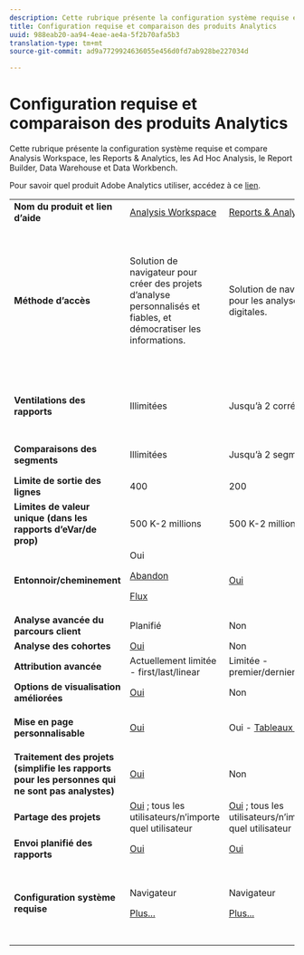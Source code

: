 ```yaml
---
description: Cette rubrique présente la configuration système requise et compare Analysis Workspace, les Reports & Analytics, les Ad Hoc Analysis, le Report Builder, Data Warehouse et Data Workbench.
title: Configuration requise et comparaison des produits Analytics
uuid: 988eab20-aa94-4eae-ae4a-5f2b70afa5b3
translation-type: tm+mt
source-git-commit: ad9a7729924636055e456d0fd7ab928be227034d

---
```



# Configuration requise et comparaison des produits Analytics

Cette rubrique présente la configuration système requise et compare Analysis Workspace, les Reports &amp; Analytics, les Ad Hoc Analysis, le Report Builder, Data Warehouse et Data Workbench.

Pour savoir quel produit Adobe Analytics utiliser, accédez à ce [lien](/help/admin/c-analytics-product-comparison/which-analytics-tool.md).

<table id="table_8A42BE3253024552A170F6471B1E4D1D"> 
 <tbody> 
  <tr> 
   <td> <b>Nom du produit et lien d’aide</b> </td> 
   <td> <a href="https://docs.adobe.com/content/help/en/analytics/analyze/analysis-workspace/home.html"> Analysis Workspace </a> </td> 
   <td> <a href="https://docs.adobe.com/content/help/fr-FR/analytics/analyze/reports-analytics/getting-started.html"> Reports &amp; Analytics </a> </td> 
   <td> <a href="https://docs.adobe.com/content/help/fr-FR/analytics/analyze/ad-hoc-analysis/adhoc-home.html"> Ad Hoc Analysis </a> </td> 
   <td> <a href="https://docs.adobe.com/content/help/fr-FR/analytics/analyze/report-builder/home.html"> Report Builder </a> </td> 
   <td> <a href="https://docs.adobe.com/content/help/fr-FR/analytics/export/data-warehouse/data-warehouse.html"> Data Warehouse </a> </td> 
   <td> <a href="https://docs.adobe.com/content/help/en/data-workbench/using/home.html"> Data Workbench </a> </td> 
  </tr> 
  <tr> 
   <td> <b>Méthode d’accès</b> </td> 
   <td> Solution de navigateur pour créer des projets d’analyse personnalisés et fiables, et démocratiser les informations. </td> 
   <td> Solution de navigateur pour les analyses digitales. </td> 
   <td> Outil Java pour des analyses digitales avancées. </td> 
   <td> Module complémentaire Excel qui permet de créer des requêtes personnalisées à partir des Reports &amp; Analytics et de les visualiser à l’aide de Microsoft Excel. </td> 
   <td colname="col06"> Solution de navigateur qui génère des rapports au format <span class="filepath">.csv</span>. Peut générer des fichiers de format Tableau. </td> 
   <td colname="col6"> Outil d’analyse multicanal pour des analyses avancées, comme la modélisation d’attribution personnalisée, l’analyse prédictive et l’analyse client avec vue à 360 degrés. </td> 
  </tr> 
  <tr> 
   <td> <b>Ventilations des rapports</b> </td> 
   <td> Illimitées </td> 
   <td> Jusqu’à 2 corrélations </td> 
   <td> Illimitées </td> 
   <td> Jusqu’à 2 corrélations </td> 
   <td colname="col06"> Effectue des ventilations illimitées entièrement étendues (ventilation par segment). </td> 
   <td colname="col6"> Illimitées </td> 
  </tr> 
  <tr> 
   <td> <b>Comparaisons des segments</b> </td> 
   <td> Illimitées </td> 
   <td> Jusqu’à 2 segments </td> 
   <td> Illimitées </td> 
   <td> Illimitées (empilement des requêtes de données) </td> 
   <td colname="col06"> 1 segment. Prise en charge de plusieurs segments (empilés). </td> 
   <td colname="col6"> Illimitées </td> 
  </tr> 
  <tr> 
   <td> <b>Limite de sortie des lignes</b> </td> 
   <td> 400 </td> 
   <td> 200 </td> 
   <td> 50 000 </td> 
   <td> 50 000 </td> 
   <td colname="col06"> Illimitées </td> 
   <td colname="col6"> Personnalisable </td> 
  </tr> 
  <tr> 
   <td> <b>Limites de valeur unique (dans les rapports d’eVar/de prop)</b> </td> 
   <td> 500 K-2 millions </td> 
   <td> 500 K-2 millions </td> 
   <td> 500 K-2 millions </td> 
   <td> 500 K-2 millions </td> 
   <td colname="col06"> Illimitées </td> 
   <td colname="col6"> Personnalisable </td> 
  </tr> 
  <tr> 
   <td> <b>Entonnoir/cheminement</b> </td> 
   <td> Oui <p> </p> <a href="https://docs.adobe.com/content/help/fr-FR/analytics/analyze/analysis-workspace/visualizations/fallout/fallout-flow.html"> Abandon </a> <p> <a href="https://docs.adobe.com/content/help/fr-FR/analytics/analyze/analysis-workspace/visualizations/fallout/fallout-flow.html"> Flux </a> </p> </td> 
   <td> <a href="https://docs.adobe.com/content/help/en/analytics/analyze/reports-analytics/reports.html"> Oui </a> </td> 
   <td> <a href="https://docs.adobe.com/content/help/en/analytics/analyze/ad-hoc-analysis/c-reports-paths.html"> Oui </a> </td> 
   <td> Oui </td> 
   <td colname="col06"> Non </td> 
   <td colname="col6"> Oui </td> 
  </tr> 
  <tr> 
   <td> <b>Analyse avancée du parcours client</b> </td> 
   <td> Planifié </td> 
   <td> Non </td> 
   <td> Oui </td> 
   <td> Non </td> 
   <td colname="col06"> Non </td> 
   <td colname="col6"> Oui </td> 
  </tr> 
  <tr> 
   <td> <b>Analyse des cohortes</b> </td> 
   <td> <a href="https://docs.adobe.com/content/help/fr-FR/analytics/analyze/analysis-workspace/visualizations/cohort-table/cohort-analysis.html"> Oui </a> </td> 
   <td> Non </td> 
   <td> Non </td> 
   <td> Non </td> 
   <td colname="col06"> Non </td> 
   <td colname="col6"> Oui </td> 
  </tr> 
  <tr> 
   <td> <b>Attribution avancée</b> </td> 
   <td> Actuellement limitée - first/last/linear </td> 
   <td> Limitée - premier/dernier/linéaire </td> 
   <td> Limitée - premier/dernier/linéaire </td> 
   <td> Limitée - premier/dernier/linéaire </td> 
   <td colname="col06"> Limitée - premier/dernier/linéaire </td> 
   <td colname="col6"> Oui </td> 
  </tr> 
  <tr> 
   <td> <b>Options de visualisation améliorées</b> </td> 
   <td> <a href="https://docs.adobe.com/content/help/en/analytics/analyze/analysis-workspace/home.html"> Oui </a> </td> 
   <td> Non </td> 
   <td> Oui </td> 
   <td> Oui </td> 
   <td colname="col06"> Non </td> 
   <td colname="col6"> Oui </td> 
  </tr> 
  <tr> 
   <td> <b>Mise en page personnalisable</b> </td> 
   <td> <a href="https://docs.adobe.com/content/help/en/analytics/analyze/analysis-workspace/home.html"> Oui </a> </td> 
   <td> Oui - <a href="https://docs.adobe.com/content/help/en/analytics/admin/server-call-usage/server-call-usage-dashboard.html">Tableaux de bord </a> </td> 
   <td> Non </td> 
   <td> <a href="https://docs.adobe.com/content/help/en/analytics/analyze/report-builder/layout/configure-the-custom-layout.html"> Oui </a> </td> 
   <td colname="col06"> <p> Tri des résultats par ventilation ou mesure. </p> </td> 
   <td colname="col6"> Oui </td> 
  </tr> 
  <tr> 
   <td> <b>Traitement des projets (simplifie les rapports pour les personnes qui ne sont pas analystes)</b> </td> 
   <td> <a href="https://docs.adobe.com/content/help/fr-FR/analytics/analyze/analysis-workspace/curate-share/curate.translate.html"> Oui </a> </td> 
   <td> Non </td> 
   <td> Non </td> 
   <td> Oui </td> 
   <td colname="col06"> Non </td> 
   <td colname="col6"> Oui </td> 
  </tr> 
  <tr> 
   <td> <b>Partage des projets</b> </td> 
   <td> <a href="https://docs.adobe.com/content/help/fr-FR/analytics/analyze/analysis-workspace/curate-share/curate.translate.html"> Oui</a> ; tous les utilisateurs/n’importe quel utilisateur </td> 
   <td> <a href="https://docs.adobe.com/content/help/en/analytics/analyze/reports-analytics/scheduling.html"> Oui</a> ; tous les utilisateurs/n’importe quel utilisateur </td> 
   <td> Uniquement avec les utilisateurs des Ad Hoc Analysis </td> 
   <td> Oui ; tous les utilisateurs/n’importe quel utilisateur </td> 
   <td colname="col06"> Non </td> 
   <td colname="col6"> Oui </td> 
  </tr> 
  <tr> 
   <td> <b>Envoi planifié des rapports</b> </td> 
   <td> <a href="https://docs.adobe.com/content/help/en/analytics/analyze/analysis-workspace/curate-share/schedule-projects.html"> Oui </a> </td> 
   <td> <a href="https://docs.adobe.com/content/help/en/analytics/analyze/reports-analytics/scheduling.html"> Oui </a> </td> 
   <td> <a href="https://docs.adobe.com/content/help/en/analytics/analyze/ad-hoc-analysis/c-schedule.html"> Oui </a> </td> 
   <td> <a href="https://docs.adobe.com/content/help/en/analytics/analyze/report-builder/t-schedule-a-data-request.html"> Oui </a> </td> 
   <td colname="col06"> Oui </td> 
   <td colname="col6"> Oui </td> 
  </tr> 
  <tr> 
   <td> <b>Configuration système requise</b> </td> 
   <td> <p>Navigateur </p> <p> <a href="https://docs.adobe.com/content/help/fr-FR/analytics/admin/admin-tools/server-side-forwarding/ssf-requirements.html"> Plus...</a> </p> </td> 
   <td> <p>Navigateur </p> <p> <a href="https://docs.adobe.com/content/help/fr-FR/analytics/admin/admin-tools/server-side-forwarding/ssf-requirements.html"> Plus...</a> </p> </td> 
   <td> <p>Java </p> <p> <a href="https://docs.adobe.com/content/help/en/analytics/analyze/ad-hoc-analysis/c-getting-started.html"> Plus...</a> </p> </td> 
   <td> <p>Windows, MS Excel </p> <p> <a href="https://docs.adobe.com/content/help/en/analytics/analyze/report-builder/report-builder-setup/system-requirements.html"> Plus...</a> </p> </td> 
   <td colname="col06"> Navigateur et programme pour ouvrir des fichiers <span class="filepath"> .csv</span> (MS Excel, par exemple). Peut générer des fichiers de format Tableau. </td> 
   <td colname="col6"> Windows 64 bits, carte graphique de qualité pour OpenGL 3.2 (<u><a href="https://docs.adobe.com/content/help/en/data-workbench/using/install/c-data-workbench-client-install.html">Plus...</a></u>) </td> 
  </tr> 
 </tbody> 
</table>

